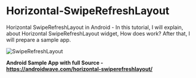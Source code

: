 # Horizontal-SwipeRefreshLayout
Horizontal SwipeRefreshLayout in Android -  In this tutorial, I will explain, about Horizontal SwipeRefreshLayout widget, How does work? After that, I will prepare a sample app.

![SwipeRefreshLayout](https://androidwave.com/wp-content/uploads/2019/05/horizontal-swiperefreshlayout.png)

**Android Sample App with full Source - https://androidwave.com/horizontal-swiperefreshlayout/**  


